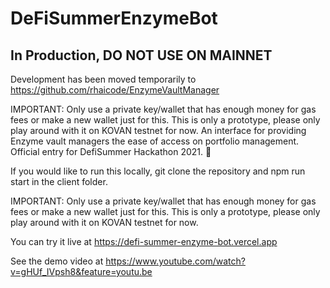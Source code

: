 # DeFiSummerEnzymeBot
## In Production, DO NOT USE ON MAINNET

Development has been moved temporarily to https://github.com/rhaicode/EnzymeVaultManager

IMPORTANT: Only use a private key/wallet that has enough money for gas fees or make a new wallet just for this. This is only a prototype, please only play around with it on KOVAN testnet for now.
An interface for providing Enzyme vault managers the ease of access on portfolio management. Official entry for DefiSummer Hackathon 2021. 🤖


If you would like to run this locally, git clone the repository and npm run start in the client folder.

IMPORTANT: Only use a private key/wallet that has enough money for gas fees or make a new wallet just for this. This is only a prototype, please only play around with it on KOVAN testnet for now.

You can try it live at https://defi-summer-enzyme-bot.vercel.app

See the demo video at https://www.youtube.com/watch?v=gHUf_IVpsh8&feature=youtu.be

